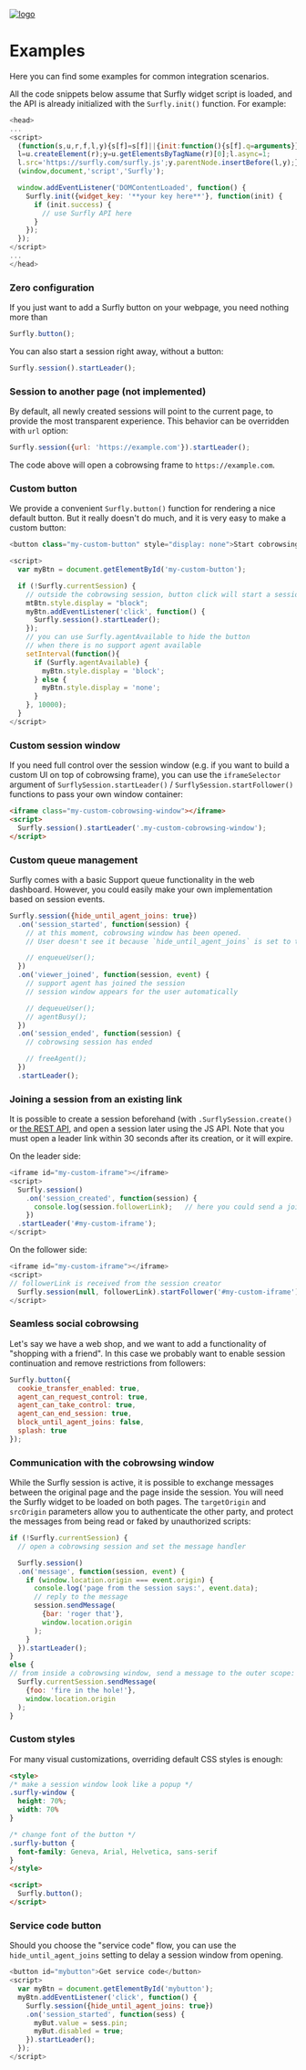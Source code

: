 <a href="https://www.surfly.com/">![logo](../images/logosmall.png)</a>
# Examples
Here you can find some examples for common integration scenarios.

All the code snippets below assume that Surfly widget script is loaded, and the API is already initialized with the `Surfly.init()` function. For example:

```javascript
<head>
...
<script>
  (function(s,u,r,f,l,y){s[f]=s[f]||{init:function(){s[f].q=arguments}};
  l=u.createElement(r);y=u.getElementsByTagName(r)[0];l.async=1;
  l.src='https://surfly.com/surfly.js';y.parentNode.insertBefore(l,y);})
  (window,document,'script','Surfly');

  window.addEventListener('DOMContentLoaded', function() {
    Surfly.init({widget_key: '**your key here**'}, function(init) {
      if (init.success) {
        // use Surfly API here
      }
    });
  });
</script>
...
</head>
```

### Zero configuration
If you just want to add a Surfly button on your webpage, you need nothing more than
```javascript
Surfly.button();
```

You can also start a session right away, without a button:
```javascript
Surfly.session().startLeader();
```

### Session to another page (not implemented)
By default, all newly created sessions will point to the current page, to provide the most transparent experience. This behavior can be overridden with `url` option:
```javascript
Surfly.session({url: 'https://example.com'}).startLeader();
```
The code above will open a cobrowsing frame to `https://example.com`.

### Custom button
We provide a convenient `Surfly.button()` function for rendering a nice default button. But it really doesn't do much, and it is very easy to make a custom button:

```javascript
<button class="my-custom-button" style="display: none">Start cobrowsing!</button>

<script>
  var myBtn = document.getElementById('my-custom-button');

  if (!Surfly.currentSession) {
    // outside the cobrowsing session, button click will start a session
    mtBtn.style.display = "block";
    myBtn.addEventListener('click', function() {
      Surfly.session().startLeader();
    });
    // you can use Surfly.agentAvailable to hide the button
    // when there is no support agent available
    setInterval(function(){
      if (Surfly.agentAvailable) {
        myBtn.style.display = 'block';
      } else {
        myBtn.style.display = 'none';
      }
    }, 10000);
  }
</script>
```

### Custom session window
If you need full control over the session window (e.g. if you want to build a custom UI on top of cobrowsing frame), you can use the `iframeSelector` argument of `SurflySession.startLeader()` / `SurflySession.startFollower()` functions to pass your own window container:
```html
<iframe class="my-custom-cobrowsing-window"></iframe>
<script>
  Surfly.session().startLeader('.my-custom-cobrowsing-window');
</script>
```

### Custom queue management
Surfly comes with a basic Support queue functionality in the web dashboard. However, you could easily make your own implementation based on session events.

```javascript
Surfly.session({hide_until_agent_joins: true})
  .on('session_started', function(session) {
    // at this moment, cobrowsing window has been opened.
    // User doesn't see it because `hide_until_agent_joins` is set to true

    // enqueueUser();
  })
  .on('viewer_joined', function(session, event) {
    // support agent has joined the session
    // session window appears for the user automatically

    // dequeueUser();
    // agentBusy();
  })
  .on('session_ended', function(session) {
    // cobrowsing session has ended

    // freeAgent();
  })
  .startLeader();
```

### Joining a session from an existing link

It is possible to create a session beforehand (with `.SurflySession.create()` or [the REST API](http://docs.surfly.apiary.io/), and open a session later using the JS API. Note that you must open a leader link within 30 seconds after its creation, or it will expire.

On the leader side:
```javascript
<iframe id="my-custom-iframe"></iframe>
<script>
  Surfly.session()
    .on('session_created', function(session) {
      console.log(session.followerLink);   // here you could send a join link to the other user
    })
  .startLeader('#my-custom-iframe');
</script>
```

On the follower side:
```javascript
<iframe id="my-custom-iframe"></iframe>
<script>
// followerLink is received from the session creator
  Surfly.session(null, followerLink).startFollower('#my-custom-iframe');
</script>
```


### Seamless social cobrowsing
Let's say we have a web shop, and we want to add a functionality of "shopping with a friend". In this case we probably want to enable session continuation and remove restrictions from followers:

```javascript
Surfly.button({
  cookie_transfer_enabled: true,
  agent_can_request_control: true,
  agent_can_take_control: true,
  agent_can_end_session: true,
  block_until_agent_joins: false,
  splash: true
});
```

### Communication with the cobrowsing window
While the Surfly session is active, it is possible to exchange messages between the original page and the page inside the session. You will need the Surfly widget to be loaded on both pages. The `targetOrigin` and `srcOrigin` parameters allow you to authenticate the other party, and protect the messages from being read or faked by unauthorized scripts:

```javascript
if (!Surfly.currentSession) {
  // open a cobrowsing session and set the message handler

  Surfly.session()
  .on('message', function(session, event) {
    if (window.location.origin === event.origin) {
      console.log('page from the session says:', event.data);
      // reply to the message
      session.sendMessage(
        {bar: 'roger that'},
        window.location.origin
      );
    }
  }).startLeader();
}
else {
// from inside a cobrowsing window, send a message to the outer scope:
  Surfly.currentSession.sendMessage(
    {foo: 'fire in the hole!'},
    window.location.origin
  );
}
```

### Custom styles
For many visual customizations, overriding default CSS styles is enough:
```html
<style>
/* make a session window look like a popup */
.surfly-window {
  height: 70%;
  width: 70%
}

/* change font of the button */
.surfly-button {
  font-family: Geneva, Arial, Helvetica, sans-serif
}
</style>

<script>
  Surfly.button();
</script>
```

### Service code button

Should you choose the "service code" flow, you can use the `hide_until_agent_joins` setting to delay a session window from opening.

```javascript
<button id="mybutton">Get service code</button>
<script>
  var myBtn = document.getElementById('mybutton');
  myBtn.addEventListener('click', function() {
    Surfly.session({hide_until_agent_joins: true})
    .on('session_started', function(sess) {
      myBut.value = sess.pin;
      myBut.disabled = true;
    }).startLeader();
  });
</script>

```
